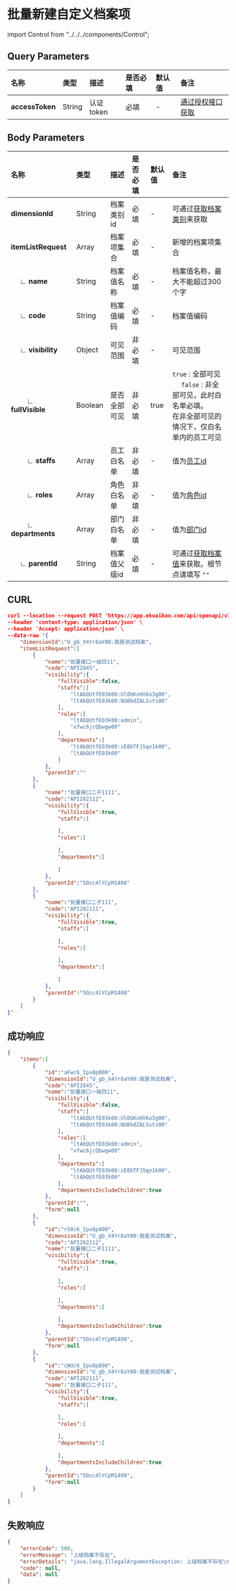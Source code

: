 # 批量新建自定义档案项

import Control from "../../../components/Control";

<Control
method="POST"
url="/api/openapi/v1/dimensions/items/batch"
/>

## Query Parameters

| 名称 | 类型 | 描述 | 是否必填 | 默认值 | 备注 |
| :--- | :--- | :--- | :--- |:--- | :--- |
| **accessToken** | String | 认证token | 必填 | - | [通过授权接口获取](/docs/open-api/getting-started/auth) |

## Body Parameters

| 名称 | 类型 | 描述 | 是否必填 | 默认值 | 备注 |
| :--- | :--- | :--- | :--- |:--- | :--- |
| **dimensionId**                 | String  | 档案类别id  | 必填  | - | 可通过[获取档案类别](/docs/open-api/dimensions/get-dimensions)来获取 |
| **itemListRequest**             | Array   | 档案项集合   | 必填  | - | 新增的档案项集合 |
| **&emsp; ∟ name**              | String  | 档案值名称	| 必填  | - | 档案值名称，最大不能超过300个字 |
| **&emsp; ∟ code**              | String  | 档案值编码	| 必填  | - | 档案值编码 |
| **&emsp; ∟ visibility**        | Object  | 可见范围	    | 非必填 | - | 可见范围 |
| **&emsp;&emsp; ∟ fullVisible** | Boolean | 是否全部可见 | 非必填 | true | `true` : 全部可见 &emsp; `false` : 非全部可见，此时白名单必填。<br/>在非全部可见的情况下，仅白名单内的员工可见 |
| **&emsp;&emsp; ∟ staffs**      | Array   | 员工白名单	| 非必填 | - | 值为[员工id](/docs/open-api/corporation/get-all-staffs) |
| **&emsp;&emsp; ∟ roles**       | Array   | 角色白名单   | 非必填 | - | 值为[角色id](/docs/open-api/corporation/get-roles-group) |
| **&emsp;&emsp; ∟ departments** | Array   | 部门白名单   | 非必填 | - | 值为[部门id](/docs/open-api/corporation/get-departments) |
| **&emsp; ∟ parentId**          | String  | 档案值父级id	| 必填   | - | 可通过[获取档案值](/docs/open-api/dimensions/get-dimension-items)来获取。根节点请填写 `""` |

## CURL
```json
curl --location --request POST 'https://app.ekuaibao.com/api/openapi/v1/dimensions/items/batch?accessToken=hQgbxfJnlElc00' \
--header 'content-type: application/json' \
--header 'Accept: application/json' \
--data-raw '{
    "dimensionId":"U_gb_X4Yr8aY00:我是测试档案",
    "itemListRequest":[
        {
            "name":"批量接口一级四11",
            "code":"API2845",
            "visibility":{
                "fullVisible":false,
                "staffs":[
                    "ltAbQUtfE03k00:Ul0bKxHV6o3g00",
                    "ltAbQUtfE03k00:NU8bdZALSsts00"
                ],
                "roles":[
                    "ltAbQUtfE03k00:admin",
                    "xfwc6jcQbwgw00"
                ],
                "departments":[
                    "ltAbQUtfE03k00:zE8bTFJSqo1k00",
                    "ltAbQUtfE03k00"
                ]
            },
            "parentId":""
        },
        {
            "name":"批量接口二子1111",
            "code":"API282112",
            "visibility":{
                "fullVisible":true,
                "staffs":[

                ],
                "roles":[

                ],
                "departments":[

                ]
            },
            "parentId":"5Occ4lYCpM1400"
        },
        {
            "name":"批量接口二子111",
            "code":"API282111",
            "visibility":{
                "fullVisible":true,
                "staffs":[

                ],
                "roles":[

                ],
                "departments":[

                ]
            },
            "parentId":"5Occ4lYCpM1400"
        }
    ]
}'
```

## 成功响应
```json
{
    "items":[
        {
            "id":"aFwc6_Ipx8p000",
            "dimensionId":"U_gb_X4Yr8aY00:我是测试档案",
            "code":"API2845",
            "name":"批量接口一级四11",
            "visibility":{
                "fullVisible":false,
                "staffs":[
                    "ltAbQUtfE03k00:Ul0bKxHV6o3g00",
                    "ltAbQUtfE03k00:NU8bdZALSsts00"
                ],
                "roles":[
                    "ltAbQUtfE03k00:admin",
                    "xfwc6jcQbwgw00"
                ],
                "departments":[
                    "ltAbQUtfE03k00:zE8bTFJSqo1k00",
                    "ltAbQUtfE03k00"
                ],
                "departmentsIncludeChildren":true
            },
            "parentId":"",
            "form":null
        },
        {
            "id":"r58c6_Ipx8p400",
            "dimensionId":"U_gb_X4Yr8aY00:我是测试档案",
            "code":"API282112",
            "name":"批量接口二子1111",
            "visibility":{
                "fullVisible":true,
                "staffs":[

                ],
                "roles":[

                ],
                "departments":[

                ],
                "departmentsIncludeChildren":true
            },
            "parentId":"5Occ4lYCpM1400",
            "form":null
        },
        {
            "id":"cWUc6_Ipx8p800",
            "dimensionId":"U_gb_X4Yr8aY00:我是测试档案",
            "code":"API282111",
            "name":"批量接口二子111",
            "visibility":{
                "fullVisible":true,
                "staffs":[

                ],
                "roles":[

                ],
                "departments":[

                ],
                "departmentsIncludeChildren":true
            },
            "parentId":"5Occ4lYCpM1400",
            "form":null
        }
    ]
}
```

## 失败响应
```json
{
    "errorCode": 500,
    "errorMessage": "上级档案不存在",
    "errorDetails": "java.lang.IllegalArgumentException: 上级档案不存在\n\t",
    "code": null,
    "data": null
}
```




